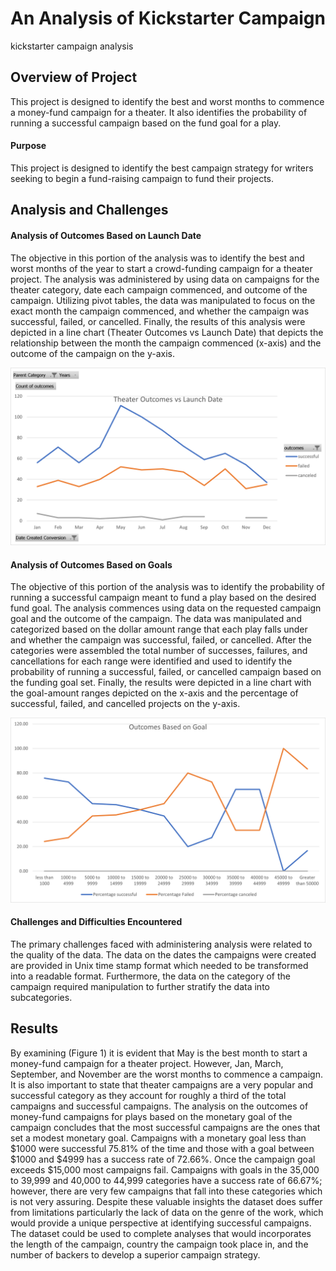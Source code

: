 # **An Analysis of Kickstarter Campaign**
kickstarter campaign analysis 


## **Overview of Project**

This project is designed to identify the best and worst months to commence a money-fund campaign for a theater. It also identifies the probability of running a successful campaign based on the fund goal for a play.

#### Purpose
This project is designed to identify the best campaign strategy for writers seeking to begin a fund-raising campaign to fund their projects. 


## **Analysis and Challenges**

#### Analysis of Outcomes Based on Launch Date
The objective in this portion of the analysis was to identify the best and worst months of the year to start a crowd-funding campaign for a theater project. The analysis was administered by using data on campaigns for the theater category, date each campaign commenced, and outcome of the campaign. Utilizing pivot tables, the data was manipulated to focus on the exact month the campaign commenced, and whether the campaign was successful, failed, or cancelled. Finally, the results of this analysis were depicted in a line chart (Theater Outcomes vs Launch Date) that depicts the relationship between the month the campaign commenced (x-axis) and the outcome of the campaign on the y-axis.

![Theater_Outcomes_vs_Launch](https://github.com/OmarQasem94/Kickstarter-Analysis/blob/main/Resources/Theater_Outcomes_vs_Launch.png)


#### Analysis of Outcomes Based on Goals
The objective of this portion of the analysis was to identify the probability of running a successful campaign meant to fund a play based on the desired fund goal. The analysis commences using data on the requested campaign goal and the outcome of the campaign. The data was manipulated and categorized based on the dollar amount range that each play falls under and whether the campaign was successful, failed, or cancelled. After the categories were assembled the total number of successes, failures, and cancellations for each range were identified and used to identify the probability of running a successful, failed, or cancelled campaign based on the funding goal set. Finally, the results were depicted in a line chart with the goal-amount ranges depicted on the x-axis and the percentage of successful, failed, and cancelled projects on the y-axis.

![Outcomes_vs_Goals](https://github.com/OmarQasem94/Kickstarter-Analysis/blob/main/Resources/Outcomes_vs_Goals.png)


#### Challenges and Difficulties Encountered
The primary challenges faced with administering analysis were related to the quality of the data. The data on the dates the campaigns were created are provided in Unix time stamp format which needed to be transformed into a readable format. Furthermore, the data on the category of the campaign required manipulation to further stratify the data into subcategories.


## **Results**

By examining (Figure 1) it is evident that May is the best month to start a money-fund campaign for a theater project. However, Jan, March, September, and November are the worst months to commence a campaign. It is also important to state that theater campaigns are a very popular and successful category as they account for roughly a third of the total campaigns and successful campaigns. The analysis on the outcomes of money-fund campaigns for plays based on the monetary goal of the campaign concludes that the most successful campaigns are the ones that set a modest monetary goal. Campaigns with a monetary goal less than $1000 were successful 75.81% of the time and those with a goal between $1000 and $4999 has a success rate of 72.66%. Once the campaign goal exceeds $15,000 most campaigns fail. Campaigns with goals in the 35,000 to 39,999 and 40,000 to 44,999 categories have a success rate of 66.67%; however, there are very few campaigns that fall into these categories which is not very assuring. Despite these valuable insights the dataset does suffer from limitations particularly the lack of data on the genre of the work, which would provide a unique perspective at identifying successful campaigns. The dataset could be used to complete analyses that would incorporates the length of the campaign, country the campaign took place in, and the number of backers to develop a superior campaign strategy. 